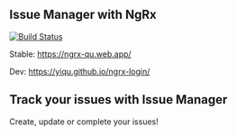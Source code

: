 ## Issue Manager with NgRx

[![Build Status](https://travis-ci.com/yiqu/ngrx-login.svg?branch=master)](https://travis-ci.com/yiqu/ngrx-login)

Stable: https://ngrx-qu.web.app/

Dev: https://yiqu.github.io/ngrx-login/

## Track your issues with Issue Manager 

Create, update or complete your issues!
